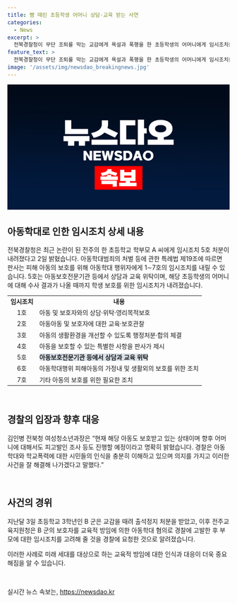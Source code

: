 ```yaml
---
title: 뺨 때린 초등학생 어머니 상담·교육 받는 사연
categories:
  - News
excerpt: >
  전북경찰청이 무단 조퇴를 막는 교감에게 욕설과 폭행을 한 초등학생의 어머니에게 임시조치를 내렸습니다. 아동보호전문기관에서 상담과 교육을 받게 된 이 임시조치는 아동의 보호를 위한 t특례법 제19조의 규정에 따른 조치로, 경찰은 향후 어머니에 대한 조사도 진행할 예정입니다. 이러한 사건을 통해 경찰은 아동학대와 학교폭력에 대한 시민들의 인식을 높이고 이를 해결해 나가기 위해 노력하고 있습니다.
feature_text: >
  전북경찰청이 무단 조퇴를 막는 교감에게 욕설과 폭행을 한 초등학생의 어머니에게 임시조치를 내렸습니다. 아동보호전문기관에서 상담과 교육을 받게 된 이 임시조치는 아동의 보호를 위한 t특례법 제19조의 규정에 따른 조치로, 경찰은 향후 어머니에 대한 조사도 진행할 예정입니다. 이러한 사건을 통해 경찰은 아동학대와 학교폭력에 대한 시민들의 인식을 높이고 이를 해결해 나가기 위해 노력하고 있습니다.
image: '/assets/img/newsdao_breakingnews.jpg'
---
```


<p><img src="/assets/img/newsdao_breakingnews.jpg" alt="firstkoreanews 속보" /></p>

<h2 data-ke-size="size26">아동학대로 인한 임시조치 상세 내용</h2>

<p data-ke-size="size16">전북경찰청은 최근 논란이 된 전주의 한 초등학교 학부모 A 씨에게 임시조치 5호 처분이 내려졌다고 2일 밝혔습니다. 아동학대범죄의 처벌 등에 관한 특례법 제19조에 따르면 판사는 피해 아동의 보호를 위해 아동학대 행위자에게 1∼7호의 임시조치를 내릴 수 있습니다. 5호는 아동보호전문기관 등에서 상담과 교육 위탁이며, 해당 초등학생의 어머니에 대해 수사 결과가 나올 때까지 학생 보호를 위한 임시조치가 내려졌습니다.</p>

<table>
  <tr>
    <td style="text-align: center; height: 17px;"><b>임시조치</b></td>
    <td style="text-align: center; height: 17px;"><b>내용</b></td>
  </tr>
  <tr>
    <td style="text-align: center; height: 17px;">1호</td>
    <td>아동 및 보호자와의 상담·위탁·영리목적보호</td> 
  </tr>
  <tr>
    <td style="text-align: center; height: 17px;">2호</td>
    <td>아동아동 및 보호자에 대한 교육·보호관찰</td> 
  </tr>
  <tr>
    <td style="text-align: center; height: 17px;">3호</td>
    <td>아동의 생활환경을 개선할 수 있도록 행정처분·합의 체결</td> 
  </tr>
  <tr>
    <td style="text-align: center; height: 17px;">4호</td>
    <td>아동을 보호할 수 있는 특별한 사항을 판사가 제시</td> 
  </tr>
  <tr>
    <td style="text-align: center; height: 17px;">5호</td>
    <td><b><span style="background-color: #21538527;">아동보호전문기관 등에서 상담과 교육 위탁</span></b></td> 
  </tr>
  <tr>
    <td style="text-align: center; height: 17px;">6호</td>
    <td>아동학대행위 피해아동의 가정내 및 생활외의 보호를 위한 조치</td> 
  </tr>
  <tr>
    <td style="text-align: center; height: 17px;">7호</td>
    <td>기타 아동의 보호를 위한 필요한 조치</td>
  </tr>
</table>

<p data-ke-size="size16">&nbsp;</p>

<h2 data-ke-size="size26">경찰의 입장과 향후 대응</h2>

<p data-ke-size="size16">김인병 전북청 여성청소년과장은 “현재 해당 아동도 보호받고 있는 상태이며 향후 어머니에 대해서도 피고발인 조사 등도 진행할 예정이라고 명확히 밝혔습니다. 경찰은 아동학대와 학교폭력에 대한 시민들의 인식을 충분히 이해하고 있으며 의지를 가지고 이러한 사건을 잘 해결해 나가겠다고 말했다.”</p>

<p data-ke-size="size16">&nbsp;</p>

<h2 data-ke-size="size26">사건의 경위</h2>

<p data-ke-size="size16">지난달 3일 초등학교 3학년인 B 군은 교감을 때려 출석정지 처분을 받았고, 이후 전주교육지원청은 B 군의 보호자를 교육적 방임에 의한 아동학대 혐의로 경찰에 고발한 후 부모에 대한 임시조치를 고려해 줄 것을 경찰에 요청한 것으로 알려졌습니다.</p>

<p data-ke-size="size16">이러한 사례로 미래 세대를 대상으로 하는 교육적 방임에 대한 인식과 대응이 더욱 중요해짐을 알 수 있습니다.</p>

<p data-ke-size="size16">&nbsp;</p>
실시간 뉴스 속보는, <a href="https://newsdao.kr" rel="dofollow">https://newsdao.kr</a>


